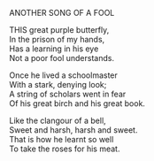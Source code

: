 ANOTHER SONG OF A FOOL  
  
THIS great purple butterfly,  
In the prison of my hands,  
Has a learning in his eye  
Not a poor fool understands.  
  
Once he lived a schoolmaster  
With a stark, denying look;  
A string of scholars went in fear  
Of his great birch and his great book.  
  
Like the clangour of a bell,  
Sweet and harsh, harsh and sweet.  
That is how he learnt so well  
To take the roses for his meat.  
